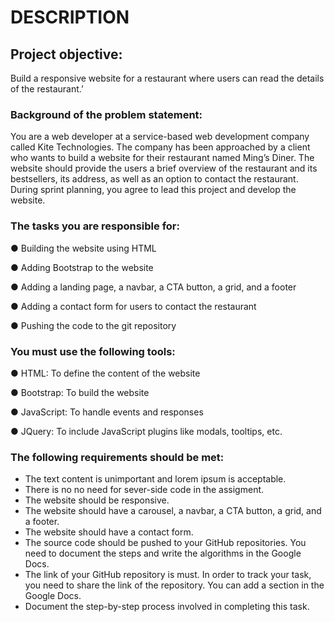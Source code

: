 # DESCRIPTION

## Project objective:

Build a responsive website for a restaurant where users can read the details of the restaurant.’

### Background of the problem statement:

You are a web developer at a service-based web development company called Kite Technologies. The company has been approached by a client who wants to build a website for their restaurant named Ming’s Diner. The website should provide the users a brief overview of the restaurant and its bestsellers, its address, as well as an option to contact the restaurant. During sprint planning, you agree to lead this project and develop the website.

### The tasks you are responsible for:

● Building the website using HTML

● Adding Bootstrap to the website

● Adding a landing page, a navbar, a CTA button, a grid, and a footer

● Adding a contact form for users to contact the restaurant

● Pushing the code to the git repository

### You must use the following tools:

● HTML: To define the content of the website

● Bootstrap: To build the website

● JavaScript: To handle events and responses

● JQuery: To include JavaScript plugins like modals, tooltips, etc.

### The following requirements should be met:

- The text content is unimportant and lorem ipsum is acceptable.
- There is no no need for sever-side code in the assigment.
- The website should be responsive.
- The website should have a carousel, a navbar, a CTA button, a grid, and a footer.
- The website should have a contact form.
- The source code should be pushed to your GitHub repositories. You need to document the steps and write the algorithms in the Google Docs.
- The link of your GitHub repository is must. In order to track your task, you need to share the link of the repository. You can add a section in the Google Docs.
- Document the step-by-step process involved in completing this task.
